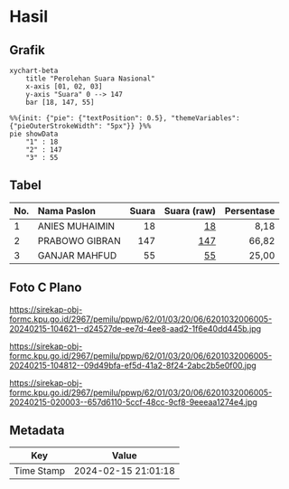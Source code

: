 # Hasil

## Grafik

```mermaid
xychart-beta
    title "Perolehan Suara Nasional"
    x-axis [01, 02, 03]
    y-axis "Suara" 0 --> 147
    bar [18, 147, 55]
```

```mermaid
%%{init: {"pie": {"textPosition": 0.5}, "themeVariables": {"pieOuterStrokeWidth": "5px"}} }%%
pie showData
    "1" : 18
    "2" : 147
    "3" : 55
```

## Tabel

| No. | Nama Paslon    | Suara | Suara (raw) | Persentase |
|:--- |:-------------- | -----:| -----------:| ----------:|
| 1   | ANIES MUHAIMIN | 18    | [18][p-1]   | 8,18       |
| 2   | PRABOWO GIBRAN | 147   | [147][p-2]  | 66,82      |
| 3   | GANJAR MAHFUD  | 55    | [55][p-3]   | 25,00      |


[p-1]: https://github.com/gigit-pemilu/pemilu-2024/blob/main/pilpres/hitung-suara/sub/62-kalimantan-tengah/sub/01-kotawaringin-barat/sub/03-kotawaringin-lama/sub/2006-riam-durian/sub/005-tps/sub/paslon-1.txt
[p-2]: https://github.com/gigit-pemilu/pemilu-2024/blob/main/pilpres/hitung-suara/sub/62-kalimantan-tengah/sub/01-kotawaringin-barat/sub/03-kotawaringin-lama/sub/2006-riam-durian/sub/005-tps/sub/paslon-2.txt
[p-3]: https://github.com/gigit-pemilu/pemilu-2024/blob/main/pilpres/hitung-suara/sub/62-kalimantan-tengah/sub/01-kotawaringin-barat/sub/03-kotawaringin-lama/sub/2006-riam-durian/sub/005-tps/sub/paslon-3.txt

## Foto C Plano

https://sirekap-obj-formc.kpu.go.id/2967/pemilu/ppwp/62/01/03/20/06/6201032006005-20240215-104621--d24527de-ee7d-4ee8-aad2-1f6e40dd445b.jpg

https://sirekap-obj-formc.kpu.go.id/2967/pemilu/ppwp/62/01/03/20/06/6201032006005-20240215-104812--09d49bfa-ef5d-41a2-8f24-2abc2b5e0f00.jpg

https://sirekap-obj-formc.kpu.go.id/2967/pemilu/ppwp/62/01/03/20/06/6201032006005-20240215-020003--657d6110-5ccf-48cc-9cf8-9eeeaa1274e4.jpg


## Metadata

| Key        | Value               |
| ---------- | ------------------- |
| Time Stamp | 2024-02-15 21:01:18 |



